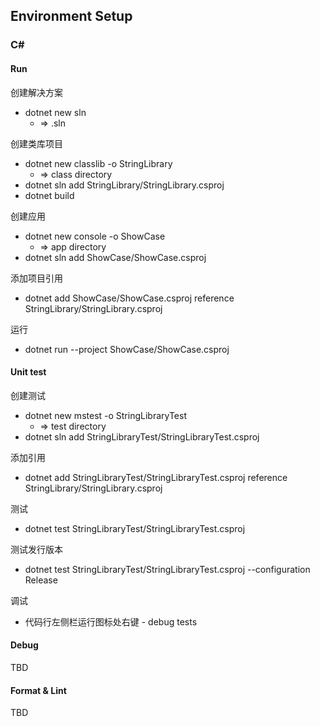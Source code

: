 ## Environment Setup

### C#

#### Run

创建解决方案
  - dotnet new sln
      - => <dirname>.sln

创建类库项目
  - dotnet new classlib -o StringLibrary
      - => class directory
  - dotnet sln add StringLibrary/StringLibrary.csproj
  - dotnet build

创建应用
  - dotnet new console -o ShowCase
      - => app directory
  - dotnet sln add ShowCase/ShowCase.csproj

添加项目引用
  - dotnet add ShowCase/ShowCase.csproj reference StringLibrary/StringLibrary.csproj

运行
  - dotnet run --project ShowCase/ShowCase.csproj

#### Unit test

创建测试
  - dotnet new mstest -o StringLibraryTest
      - => test directory
  - dotnet sln add StringLibraryTest/StringLibraryTest.csproj

添加引用
  - dotnet add StringLibraryTest/StringLibraryTest.csproj reference StringLibrary/StringLibrary.csproj

测试
  - dotnet test StringLibraryTest/StringLibraryTest.csproj

测试发行版本
  - dotnet test StringLibraryTest/StringLibraryTest.csproj --configuration Release

调试
  - 代码行左侧栏运行图标处右键 - debug tests

#### Debug

TBD

#### Format & Lint

TBD

